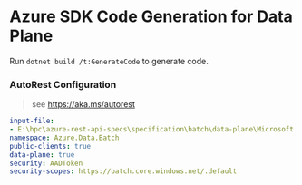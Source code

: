 # Azure SDK Code Generation for Data Plane

Run `dotnet build /t:GenerateCode` to generate code.

### AutoRest Configuration
> see https://aka.ms/autorest

``` yaml
input-file:
- E:\hpc\azure-rest-api-specs\specification\batch\data-plane\Microsoft.Batch\stable\2022-01-01.15.0\BatchService.json
namespace: Azure.Data.Batch
public-clients: true
data-plane: true
security: AADToken
security-scopes: https://batch.core.windows.net/.default
 
```
